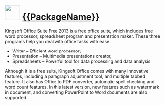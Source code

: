 ﻿# <img src="https://cdn.rawgit.com/chocolatey/chocolatey-coreteampackages/edba4a5849ff756e767cba86641bea97ff5721fe/icons/kingsoft-office-free.png" width="48" height="48"/> [{{PackageName}}](https://chocolatey.org/packages/{{PackageName}})


Kingsoft Office Suite Free 2013 is a free office suite, which includes free word processor, spreadsheet program and presentation maker. These three programs help you deal with office tasks with ease:

* Writer – Efficient word processor;
* Presentation – Multimedia presentations creator;
* Spreadsheets – Powerful tool for data processing and data analysis

Although it is a free suite, Kingsoft Office comes with many innovative features, including a paragraph adjustment tool, and multiple tabbed feature. It also has Office to PDF converter, automatic spell checking and word count features. In this latest version, new features such as watermark in document, and converting PowerPoint to Word documents are also supported.

